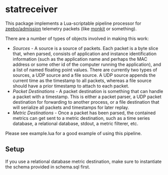 # statreceiver

This package implements a Lua-scriptable pipeline processor for
[zeebo/admission](https://github.com/zeebo/admission) telemetry packets (like
[monkit](https://github.com/spacemonkeygo/monkit/) or something).

There are a number of types of objects involved in making this work:

 * *Sources* - A source is a source of packets. Each packet is a byte slice that,
   when parsed, consists of application and instance identification information
   (such as the application name and perhaps the MAC address or some other id
   of the computer running the application), and a list of named floating point
   values. There are currently two types of sources, a UDP source and a file
   source. A UDP source appends the current time as the timestamp to all
   packets, whereas a file source should have a prior timestamp to attach to
   each packet.
 * *Packet Destinations* - A packet destination is something that can handle
   a packet with a timestamp. This is either a packet parser, a UDP packet
   destination for forwarding to another process, or a file destination that
   will serialize all packets and timestamps for later replay.
 * *Metric Destinations* - Once a packet has been parsed, the contained metrics
   can get sent to a metric destination, such as a time series database, a
   relational database, stdout, a metric filterer, etc.

Please see example.lua for a good example of using this pipeline.

## Setup

If you use a relational database metric destination, make sure to instantiate
the schema provided in schema.sql first.
